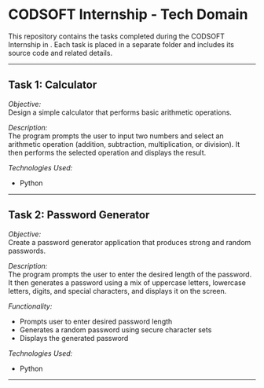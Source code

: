 # CODSOFT Internship - Tech Domain

This repository contains the tasks completed during the CODSOFT Internship in . Each task is placed in a separate folder and includes its source code and related details.

---

## Task 1: Calculator

*Objective:*  
Design a simple calculator that performs basic arithmetic operations.

*Description:*  
The program prompts the user to input two numbers and select an arithmetic operation (addition, subtraction, multiplication, or division). It then performs the selected operation and displays the result.

*Technologies Used:*  
- Python

---

## Task 2: Password Generator

*Objective:*  
Create a password generator application that produces strong and random passwords.

*Description:*  
The program prompts the user to enter the desired length of the password. It then generates a password using a mix of uppercase letters, lowercase letters, digits, and special characters, and displays it on the screen.

*Functionality:*
- Prompts user to enter desired password length
- Generates a random password using secure character sets
- Displays the generated password

*Technologies Used:*  
- Python

---
